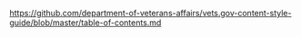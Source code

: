 https://github.com/department-of-veterans-affairs/vets.gov-content-style-guide/blob/master/table-of-contents.md 
